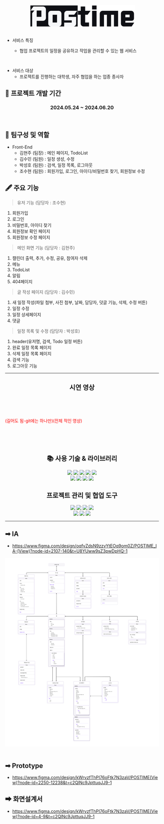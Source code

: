 <div align=center> <img src="src/image/login-logo.png" /> </div>

<br>

- 서비스 특징

  - 협업 프로젝트의 일정을 공유하고 작업을 관리할 수 있는 웹 서비스

<br>

- 서비스 대상
  - 프로젝트를 진행하는 대학생, 자주 협업을 하는 업종 종사자

## 📆 프로젝트 개발 기간

<h3 align=center> 2024.05.24 ~ 2024.06.20 </h3>
<br/>

## 🤼 팀구성 및 역할

- Front-End
  - 김현주 (팀장) : 메인 페이지, TodoList
  - 김수민 (팀원) : 일정 생성, 수정
  - 박성호 (팀원) : 검색, 일정 목록, 로그아웃
  - 조수현 (팀원) : 회원가입, 로그인, 아이디/비밀번호 찾기, 회원정보 수정
    <br/>

## 🖋 주요 기능

> 유저 기능 (담당자 : 조수현)

1. 회원가입
2. 로그인
3. 비밀번호, 아이디 찾기
4. 회원정보 확인 페이지
5. 회원정보 수정 페이지

> 메인 화면 기능 (담당자 : 김현주)

1. 캘린더 출력, 추가, 수정, 공유, 참여자 삭제
2. 메뉴
3. TodoList
4. 알림
5. 404페이지

> 글 작성 페이지 (담당자 : 김수민)

1. 새 일정 작성(파일 첨부, 사진 첨부, 날짜, 담당자, 덧글 기능, 삭제, 수정 버튼)
2. 일정 수정
3. 일정 상세페이지
4. 댓글

> 일정 목록 및 수정 (담당자 : 박성호)

1. header(유저명, 검색, Todo 일정 버튼)
2. 완료 일정 목록 페이지
3. 삭제 일정 목록 페이지
4. 검색 기능
5. 로그아웃 기능

---

## <div align=center> 시연 영상 </div>

<br/>
<br/>
<br/>
<br/>
<div style="color:red">(길어도 됨-git에는 하나만)(전체 적인 영상)</div>
<br/>
<br/>
<br/>
<br/>

## <div align=center> 📚 사용 기술 & 라이브러리 </div>

 <div align=center> 
<img src="https://img.shields.io/badge/html5-E34F26?style=for-the-badge&logo=html5&logoColor=white">
<img src="https://img.shields.io/badge/css-1572B6?style=for-the-badge&logo=css3&logoColor=white">
<img src="https://img.shields.io/badge/javascript-F7DF1E?style=for-the-badge&logo=javascript&logoColor=black"> 
<img src="https://img.shields.io/badge/react-61DAFB?style=for-the-badge&logo=react&logoColor=black">
<img src="https://img.shields.io/badge/axios-5A29E4?style=for-the-badge&logo=axios&logoColor=white">
<br/>
<img src="https://img.shields.io/badge/prettier-F7B93E?style=for-the-badge&logo=Prettier&logoColor=white">
<img src="https://img.shields.io/badge/resetCss-black?style=for-the-badge&logo=resetCss&logoColor=white">
<img src="https://img.shields.io/badge/emotion-black?style=for-the-badge&logo=emotion&logoColor=white">
<img src="https://img.shields.io/badge/Moment-black?style=for-the-badge&logo=Moment&logoColor=white">
 </div>

## <div align=center> 프로젝트 관리 및 협업 도구 </div>

 <div align=center> 
<img src="https://img.shields.io/badge/github-181717?style=for-the-badge&logo=github&logoColor=white">
<img src="https://img.shields.io/badge/git-F05032?style=for-the-badge&logo=git&logoColor=white">
<img src="https://img.shields.io/badge/-Swagger-%23Clojure?style=for-the-badge&logo=swagger&logoColor=white">
<img src="https://img.shields.io/badge/Notion-000000?style=for-the-badge&logo=notion&logoColor=white">
   <br/>
<img src="https://img.shields.io/badge/figma-%23F24E1E?style=for-the-badge&logo=figma&logoColor=white">
<img src="https://img.shields.io/static/v1?style=for-the-badge&message=Postman&color=FF6C37&logo=Postman&logoColor=FFFFFF&label=">
<img src="https://img.shields.io/badge/Slack-4A154B.svg?&style=for-the-badge&logo=Slack&logoColor=white">
 </div>

---

<h2> ➡ IA</h2>

- https://www.figma.com/design/oqfvZdsN9zzvYtEOq9om0Z/POSTIME_IA-(View)?node-id=2107-140&t=U8YUww9sZ3pwDpHQ-1
<div align=center> <img src="src/image//AI.png" /> </div>

<br/>
<h2> ➡ Prototype</h2>

- https://www.figma.com/design/kWrvzfThPI76oFtk7N3zaV/POSTIME(View)?node-id=2250-12238&t=c2QlNc9JpttuqJJ9-1

<h2> ➡ 화면설계서</h2>

- https://www.figma.com/design/kWrvzfThPI76oFtk7N3zaV/POSTIME(View)?node-id=4-9&t=c2QlNc9JpttuqJJ9-1
